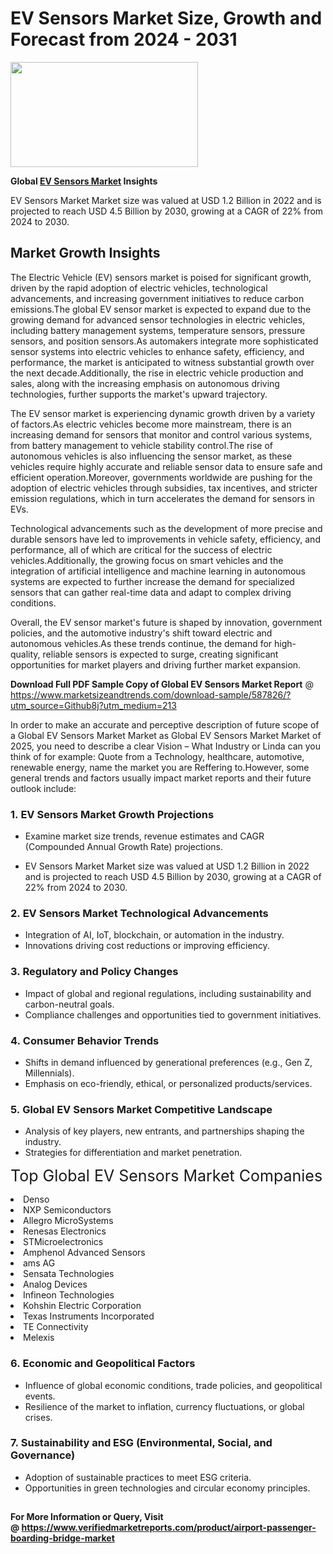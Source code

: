 <H1>EV Sensors Market Size, Growth and Forecast from 2024 - 2031</H1><img class="aligncenter size-medium wp-image-584254" src="https://thirdeyenews.in/wp-content/uploads/2024/09/Global-Market-Research-300x168.jpeg" alt="" width="300" height="168" /><p><strong>Global&nbsp;<a href="https://www.marketsizeandtrends.com/download-sample/587826/?utm_source=Github8j?utm_medium=213">EV Sensors Market</a> Insights</strong></p><p>EV Sensors Market Market size was valued at USD 1.2 Billion in 2022 and is projected to reach USD 4.5 Billion by 2030, growing at a CAGR of 22% from 2024 to 2030.</p><p><h2>Market Growth Insights</h2> <p>The Electric Vehicle (EV) sensors market is poised for significant growth, driven by the rapid adoption of electric vehicles, technological advancements, and increasing government initiatives to reduce carbon emissions.The global EV sensor market is expected to expand due to the growing demand for advanced sensor technologies in electric vehicles, including battery management systems, temperature sensors, pressure sensors, and position sensors.As automakers integrate more sophisticated sensor systems into electric vehicles to enhance safety, efficiency, and performance, the market is anticipated to witness substantial growth over the next decade.Additionally, the rise in electric vehicle production and sales, along with the increasing emphasis on autonomous driving technologies, further supports the market's upward trajectory.</p> <p>The EV sensor market is experiencing dynamic growth driven by a variety of factors.As electric vehicles become more mainstream, there is an increasing demand for sensors that monitor and control various systems, from battery management to vehicle stability control.The rise of autonomous vehicles is also influencing the sensor market, as these vehicles require highly accurate and reliable sensor data to ensure safe and efficient operation.Moreover, governments worldwide are pushing for the adoption of electric vehicles through subsidies, tax incentives, and stricter emission regulations, which in turn accelerates the demand for sensors in EVs.</p> <p>Technological advancements such as the development of more precise and durable sensors have led to improvements in vehicle safety, efficiency, and performance, all of which are critical for the success of electric vehicles.Additionally, the growing focus on smart vehicles and the integration of artificial intelligence and machine learning in autonomous systems are expected to further increase the demand for specialized sensors that can gather real-time data and adapt to complex driving conditions.</p> <p>Overall, the EV sensor market's future is shaped by innovation, government policies, and the automotive industry's shift toward electric and autonomous vehicles.As these trends continue, the demand for high-quality, reliable sensors is expected to surge, creating significant opportunities for market players and driving further market expansion.</p> <p><span class=""><strong>Download Full PDF Sample Copy of Global EV Sensors Market Report</strong> @ <a href="https://www.marketsizeandtrends.com/download-sample/587826/?utm_source=Github8j?utm_medium=213" target="_blank">https://www.marketsizeandtrends.com/download-sample/587826/?utm_source=Github8j?utm_medium=213</a></span></p><p>In order to make an accurate and perceptive description of future scope of a Global&nbsp;EV Sensors Market Market as Global&nbsp;EV Sensors Market Market of 2025, you need to describe a clear Vision &ndash; What Industry or Linda can you think of for example: Quote from a Technology, healthcare, automotive, renewable energy, name the market you are Reffering to.However, some general trends and factors usually impact market reports and their future outlook include:</p><h3>1.&nbsp;<strong>EV Sensors Market Growth Projections</strong></h3><ul><li>Examine market size trends, revenue estimates and CAGR (Compounded Annual Growth Rate) projections.</li><li><p>EV Sensors Market Market size was valued at USD 1.2 Billion in 2022 and is projected to reach USD 4.5 Billion by 2030, growing at a CAGR of 22% from 2024 to 2030.</p></li></ul><h3>2.&nbsp;<strong>EV Sensors Market Technological Advancements</strong></h3><ul><li>Integration of AI, IoT, blockchain, or automation in the industry.</li><li>Innovations driving cost reductions or improving efficiency.</li></ul><h3>3.&nbsp;<strong>Regulatory and Policy Changes</strong></h3><ul><li>Impact of global and regional regulations, including sustainability and carbon-neutral goals.</li><li>Compliance challenges and opportunities tied to government initiatives.</li></ul><h3>4.&nbsp;<strong>Consumer Behavior Trends</strong></h3><ul><li>Shifts in demand influenced by generational preferences (e.g., Gen Z, Millennials).</li><li>Emphasis on eco-friendly, ethical, or personalized products/services.</li></ul><h3>5.&nbsp;<strong>Global EV Sensors Market Competitive Landscape</strong></h3><ul><li>Analysis of key players, new entrants, and partnerships shaping the industry.</li><li>Strategies for differentiation and market penetration.</li></ul><p data-pm-slice="1 1 []"><span style="color: inherit; font-family: inherit; font-size: 25px;">Top Global EV Sensors Market Companies</span></p><div class="" data-test-id=""><p><li>Denso</li><li> NXP Semiconductors</li><li> Allegro MicroSystems</li><li> Renesas Electronics</li><li> STMicroelectronics</li><li> Amphenol Advanced Sensors</li><li> ams AG</li><li> Sensata Technologies</li><li> Analog Devices</li><li> Infineon Technologies</li><li> Kohshin Electric Corporation</li><li> Texas Instruments Incorporated</li><li> TE Connectivity</li><li> Melexis</li></p></div><h3>6.&nbsp;<strong>Economic and Geopolitical Factors</strong></h3><ul><li>Influence of global economic conditions, trade policies, and geopolitical events.</li><li>Resilience of the market to inflation, currency fluctuations, or global crises.</li></ul><h3>7.&nbsp;<strong>Sustainability and ESG (Environmental, Social, and Governance)</strong></h3><ul><li>Adoption of sustainable practices to meet ESG criteria.</li><li>Opportunities in green technologies and circular economy principles.</li></ul><h2><strong style="font-size: 14px;">For More Information or Query, Visit @&nbsp;</strong><a style="background-color: #ffffff; font-size: 14px;" href="https://www.marketsizeandtrends.com/report/ev-sensors-market/" target="_blank">https://www.verifiedmarketreports.com/product/airport-passenger-boarding-bridge-market</a></h2>